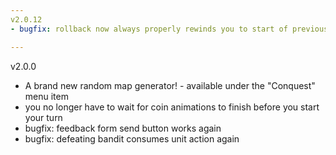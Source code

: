 ```yaml
---
v2.0.12
- bugfix: rollback now always properly rewinds you to start of previous turn (not in the middle of it)

---
```

v2.0.0

- A brand new random map generator! - available under the "Conquest" menu item
- you no longer have to wait for coin animations to finish before you start your turn
- bugfix: feedback form send button works again
- bugfix: defeating bandit consumes unit action again
